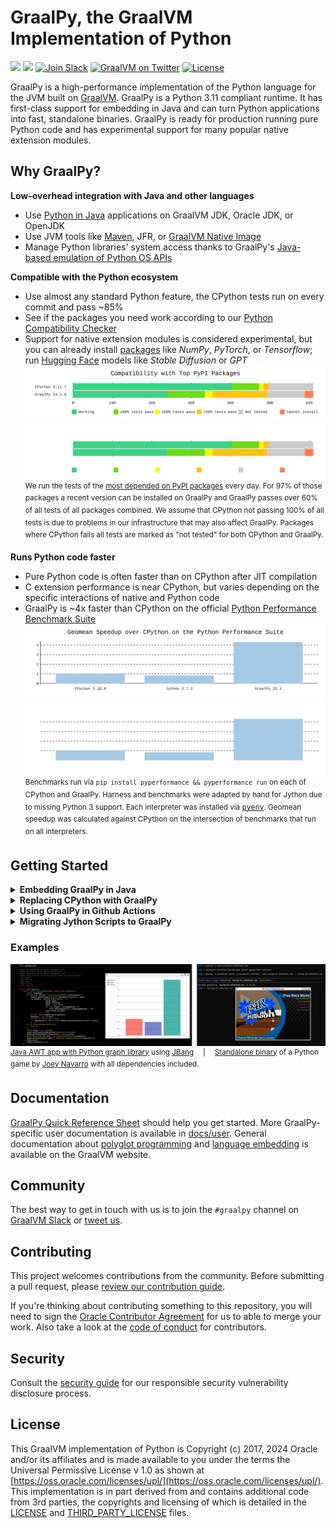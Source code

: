 # GraalPy, the GraalVM Implementation of Python

[![](https://img.shields.io/badge/maven-org.graalvm.polyglot/python-orange)](https://central.sonatype.com/artifact/org.graalvm.polyglot/python)
[![](https://img.shields.io/badge/pyenv-graalpy-blue)](#start-replacing-cpython-with-graalpy) 
</a> [![Join Slack][badge-slack]][slack] [![GraalVM on Twitter][badge-twitter]][twitter] [![License](https://img.shields.io/badge/license-UPL-green)](#license)

GraalPy is a high-performance implementation of the Python language for the JVM built on [GraalVM](https://www.graalvm.org/python). 
GraalPy is a Python 3.11 compliant runtime.
It has first-class support for embedding in Java and can turn Python applications into fast, standalone binaries.
GraalPy is ready for production running pure Python code and has experimental support for many popular native extension modules.

## Why GraalPy?

**Low-overhead integration with Java and other languages**

* Use [Python in Java](docs/user/Interoperability.md) applications on GraalVM JDK, Oracle JDK, or OpenJDK
* Use JVM tools like [Maven](docs/user/README.md), JFR, or [GraalVM Native Image](docs/user/Native-Images-with-Python.md)
* Manage Python libraries' system access thanks to GraalPy's [Java-based emulation of Python OS APIs](docs/user/Embedding-Permissions.md)

**Compatible with the Python ecosystem**

* Use almost any standard Python feature, the CPython tests run on every commit and pass ~85%
* See if the packages you need work according to our [Python Compatibility Checker](https://www.graalvm.org/python/compatibility/)
* Support for native extension modules is considered experimental, but you can already install [packages](docs/user/Python-Runtime.md#installing-packages) like *NumPy*, *PyTorch*, or *Tensorflow*; run [Hugging Face](https://huggingface.co/) models like *Stable Diffusion* or *GPT*
![](docs/user/assets/mcd.svg#gh-light-mode-only)![](docs/user/assets/mcd-dark.svg#gh-dark-mode-only)<sup>
We run the tests of the [most depended on PyPI packages](https://libraries.io/pypi) every day.
For 97% of those packages a recent version can be installed on GraalPy and GraalPy passes over 60% of all tests of all packages combined.
We assume that CPython not passing 100% of all tests is due to problems in our infrastructure that may also affect GraalPy.
Packages where CPython fails all tests are marked as "not tested" for both CPython and GraalPy.
</sup>

**Runs Python code faster**

* Pure Python code is often faster than on CPython after JIT compilation
* C extension performance is near CPython, but varies depending on the specific interactions of native and Python code
* GraalPy is ~4x faster than CPython on the official [Python Performance Benchmark Suite](https://pyperformance.readthedocs.io/)
![](docs/user/assets/performance.svg#gh-light-mode-only)![](docs/user/assets/performance-dark.svg#gh-dark-mode-only)<sup>
Benchmarks run via `pip install pyperformance && pyperformance run` on each of CPython and GraalPy.
Harness and benchmarks were adapted by hand for Jython due to missing Python 3 support.
Each interpreter was installed via <tt>[pyenv](https://github.com/pyenv/pyenv)</tt>.
Geomean speedup was calculated against CPython on the intersection of benchmarks that run on all interpreters.
</sup>

## Getting Started

<details>
<summary><strong><a name="start-embedding-graalpy-in-java"></a>Embedding GraalPy in Java</strong></summary>

GraalPy is [available on Maven Central](https://central.sonatype.com/artifact/org.graalvm.polyglot/python) for inclusion in Java projects.
Refer to our [embedding documentation](https://www.graalvm.org/latest/reference-manual/embed-languages/) for more details.

* Maven
  ```xml
  <dependency>
      <groupId>org.graalvm.polyglot</groupId>
      <artifactId>polyglot</artifactId>
      <version>24.1.0</version>
  </dependency>
  <dependency>
      <groupId>org.graalvm.polyglot</groupId>
      <artifactId>python</artifactId>
      <version>24.1.0</version>
      <type>pom</type>
  </dependency>
  ```

* Gradle
  ```kotlin
  implementation("org.graalvm.polyglot:polyglot:24.1.0")
  implementation("org.graalvm.polyglot:python:24.1.0")
  ```

</details>

<details>
<summary><strong><a name="start-replacing-cpython-with-graalpy"></a>Replacing CPython with GraalPy</strong></summary>

GraalPy should in many cases work as a drop-in replacement for CPython.
You can use `pip` to install packages as usual.
Packages with C code usually do not provide binaries for GraalPy, so they will be automatically compiled during installation.
This means that build tools have to be available and installation will take longer.
We provide [Github actions](scripts/wheelbuilder) to help you build binary packages with the correct dependencies.
Thanks to our integration with GraalVM Native Image, we can deploy Python applications as [standalone binary](docs/user/Python-Standalone-Applications.md), all dependencies included.

* Linux

  The easiest way to install GraalPy on Linux is to use [Pyenv](https://github.com/pyenv/pyenv) (the Python version manager).
  To install version 24.1.0 using Pyenv, run the following commands:
  ```bash
  pyenv install graalpy-24.1.0
  ```
  ```bash
  pyenv shell graalpy-24.1.0
  ```
  > NOTE: There will be a delay between GraalPy release and its availability on Pyenv. Make sure to update Pyenv.
  
  Alternatively, you can download a compressed GraalPy installation file from [GitHub releases](https://github.com/oracle/graalpython/releases).
  
  1. Find the download that matches the pattern _graalpy-XX.Y.Z-linux-amd64.tar.gz_ or _graalpy-XX.Y.Z-linux-aarch64.tar.gz_ (depending on your platform) and download.
  2. Uncompress the file and update your `PATH` environment variable to include the _graalpy-XX.Y.Z-linux-amd64/bin_ (or _graalpy-XX.Y.Z-linux-aarch64/bin_) directory.

* macOS

  The easiest way to install GraalPy on macOS is to use [Pyenv](https://github.com/pyenv/pyenv) (the Python version manager).
  To install version 24.1.0 using Pyenv, run the following commands:
  ```bash
  pyenv install graalpy-24.1.0
  ```
  ```bash
  pyenv shell graalpy-24.1.0
  ```
  > NOTE: There will be a delay between GraalPy release and its availability on Pyenv. Make sure to update Pyenv.

  Alternatively, you can download a compressed GraalPy installation file from [GitHub releases](https://github.com/oracle/graalpython/releases).
  
  1. Find the download that matches the pattern _graalpy-XX.Y.Z-macos-amd64.tar.gz_ or _graalpy-XX.Y.Z-macos-aarch64.tar.gz_ (depending on your platform) and download. 
  2. Remove the quarantine attribute.
      ```bash
      sudo xattr -r -d com.apple.quarantine /path/to/graalpy
      ```
      For example:
      ```bash
      sudo xattr -r -d com.apple.quarantine ~/.pyenv/versions/graalpy-24.1.0
      ```
  3. Uncompress the file and update your `PATH` environment variable to include to the _graalpy-XX.Y.Z-macos-amd64/bin_ (or _graalpy-XX.Y.Z-macos-aarch64/bin_) directory.

* Windows

  The Windows support of GraalPy is still experimental, so not all features and packages may be available.
  The easiest way to install GraalPy on Windows is to use [Pyenv-win](https://pyenv-win.github.io/pyenv-win/) (the Python version manager for Windows).
  To install version 24.1.0 using Pyenv-win, run the following commands:
  ```cmd
  pyenv install graalpy-24.1.0-windows-amd64
  ```
  ```cmd
  pyenv shell graalpy-24.1.0-windows-amd64
  ```
  > NOTE: There will be a delay between GraalPy release and its availability on Pyenv. Make sure to update Pyenv.

  Alternatively, you can download a compressed GraalPy installation file from [GitHub releases](https://github.com/oracle/graalpython/releases).
  
  1. Find the download that matches the pattern _graalpy-XX.Y.Z-windows-amd64.tar.gz_ and download.
  2. Uncompress the file and update your `PATH` variable to include to the _graalpy-XX.Y.Z-windows-amd64/bin_ directory.

</details>
<details>
<summary><strong><a name="start-using-graalpy-in-github-actions"></a>Using GraalPy in Github Actions</strong></summary>

The _setup-python_ action supports GraalPy:

```yaml
    - name: Setup GraalPy
      uses: actions/setup-python@v5
      with:
        python-version: graalpy # or graalpy24.1 to pin a version
```

</details>
<details>
<summary><strong><a name="start-migrating-jython-scripts-to-graalpy"></a>Migrating Jython Scripts to GraalPy</strong></summary>

Most existing Jython code that uses Java integration will be based on a stable Jython release&mdash;however, these are only available in Python 2.x versions.
To migrate your code from Python 2 to Python 3, follow [the official guide from the Python community](https://docs.python.org/3/howto/pyporting.html).
GraalPy provides a [special mode](docs/user/Python-on-JVM.md) to facilitate migration.
To run Jython scripts, you need to use a GraalPy distribution running on the JVM so you can access Java classes from Python scripts.

* Linux
  
  1. Find and download a compressed GraalPy installation file from [GitHub releases](https://github.com/oracle/graalpython/releases) that matches the pattern _graalpy-jvm-XX.Y.Z-linux-amd64.tar.gz_ or _graalpy-jvm-XX.Y.Z-linux-aarch64.tar.gz_ (depending on your platform) and download.
  2. Uncompress the file and update your `PATH` environment variable to include the _graalpy-jvm-XX.Y.Z-linux-amd64/bin_ (or _graalpy-jvm-XX.Y.Z-linux-aarch64/bin_) directory.
  3. Run your scripts with `graalpy --python.EmulateJython`.

* macOS

  1. Find and download a compressed GraalPy installation file from [GitHub releases](https://github.com/oracle/graalpython/releases) that matches the pattern  _graalpy-jvm-XX.Y.Z-macos-amd64.tar.gz_ or _graalpy-jvm-XX.Y.Z-macos-aarch64.tar.gz_ (depending on your platform) and download.
  2. Remove the quarantine attribute.
      ```bash
      sudo xattr -r -d com.apple.quarantine /path/to/graalpy
      ```
      For example:
      ```bash
      sudo xattr -r -d com.apple.quarantine ~/.pyenv/versions/graalpy-24.1.0
      ```
  3. Uncompress the file and update your `PATH` environment variable to include to the _graalpy-jvm-XX.Y.Z-macos-amd64/bin_ (or _graalpy-jvm-XX.Y.Z-macos-aarch64/bin_) directory.
  4. Run your scripts with `graalpy --python.EmulateJython`.

* Windows

  1. Find and download a compressed GraalPy installation file from [GitHub releases](https://github.com/oracle/graalpython/releases) that matches the pattern _graalpy-jvm-XX.Y.Z-windows-amd64.tar.gz_.
  2. Uncompress the file and update your `PATH` variable to include to the _graalpy-jvm-XX.Y.Z-windows-amd64/bin_ directory.
  3. Run your scripts with `graalpy --python.EmulateJython`.

</details>

### Examples
![](docs/showcase.png)<sup>
[Java AWT app with Python graph library](https://github.com/timfel/graalpy-jbang) using [JBang](https://www.jbang.dev/)  |  [Standalone binary](https://github.com/timfel/racing-all-afternoon) of a Python game by [Joey Navarro](https://github.com/josephnavarro/racing-all-afternoon) with all dependencies included.
</sup>

## Documentation

[GraalPy Quick Reference Sheet](https://www.graalvm.org/uploads/quick-references/GraalPy_v1/quick-reference-graalpy-v1(eu_a4).pdf) should help you get started.
More GraalPy-specific user documentation is available in [docs/user](docs/user).
General documentation about [polyglot programming](https://www.graalvm.org/latest/reference-manual/polyglot-programming/) and [language embedding](https://www.graalvm.org/latest/reference-manual/embed-languages/) is available on the GraalVM website.

## Community

The best way to get in touch with us is to join the `#graalpy` channel on [GraalVM Slack][slack] or [tweet us][twitter].

## Contributing

This project welcomes contributions from the community. Before submitting a pull request, please [review our contribution guide](./CONTRIBUTING.md).

If you're thinking about contributing something to this repository, you will need to sign the [Oracle Contributor Agreement](https://www.graalvm.org/community/contributors/) for us to able to merge your work.
Also take a look at the [code of conduct](https://www.graalvm.org/community/conduct/) for contributors.

## Security

Consult the [security guide](./SECURITY.md) for our responsible security vulnerability disclosure process.

## License

This GraalVM implementation of Python is Copyright (c) 2017, 2024 Oracle and/or its affiliates and is made available to you under the terms the Universal Permissive License v 1.0 as shown at [https://oss.oracle.com/licenses/upl/](https://oss.oracle.com/licenses/upl/).
This implementation is in part derived from and contains additional code from 3rd parties, the copyrights and licensing of which is detailed in the [LICENSE](./LICENSE.txt) and [THIRD_PARTY_LICENSE](THIRD_PARTY_LICENSE.txt) files.

[badge-slack]: https://img.shields.io/badge/Slack-join-active?logo=slack
[badge-twitter]: https://img.shields.io/badge/Twitter-@graalvm-active?logo=twitter
[slack]: https://www.graalvm.org/slack-invitation/
[twitter]: https://twitter.com/graalvm
